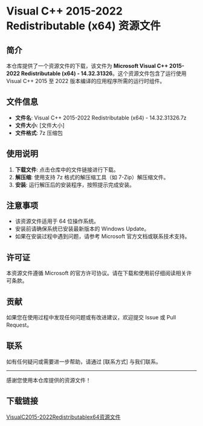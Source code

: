 # Visual C++ 2015-2022 Redistributable (x64) 资源文件

## 简介

本仓库提供了一个资源文件的下载，该文件为 **Microsoft Visual C++ 2015-2022 Redistributable (x64) - 14.32.31326**。这个资源文件包含了运行使用 Visual C++ 2015 至 2022 版本编译的应用程序所需的运行时组件。

## 文件信息

- **文件名**: Visual C++ 2015-2022 Redistributable (x64) - 14.32.31326.7z
- **文件大小**: [文件大小]
- **文件格式**: 7z 压缩包

## 使用说明

1. **下载文件**: 点击仓库中的文件链接进行下载。
2. **解压缩**: 使用支持 7z 格式的解压缩工具（如 7-Zip）解压缩文件。
3. **安装**: 运行解压后的安装程序，按照提示完成安装。

## 注意事项

- 该资源文件适用于 64 位操作系统。
- 安装前请确保系统已安装最新版本的 Windows Update。
- 如果在安装过程中遇到问题，请参考 Microsoft 官方文档或联系技术支持。

## 许可证

本资源文件遵循 Microsoft 的官方许可协议。请在下载和使用前仔细阅读相关许可条款。

## 贡献

如果您在使用过程中发现任何问题或有改进建议，欢迎提交 Issue 或 Pull Request。

## 联系

如有任何疑问或需要进一步帮助，请通过 [联系方式] 与我们联系。

---

感谢您使用本仓库提供的资源文件！

## 下载链接

[VisualC2015-2022Redistributablex64资源文件](https://pan.quark.cn/s/3597c2175768)